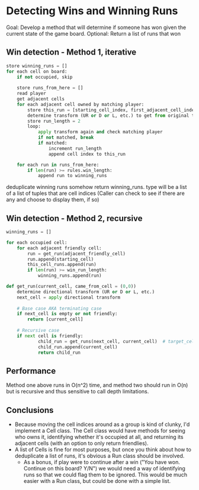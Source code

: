 # Detecting Wins and Winning Runs
Goal: Develop a method that will determine if someone has won given the current state of the game board.
Optional: Return a list of runs that won


## Win detection - Method 1, iterative
```py
store winning_runs = []
for each cell on board:
	if not occupied, skip
	
	store runs_from_here = []
	read player
	get adjacent cells
	for each adjacent cell owned by matching player:
		store this_run = [starting_cell_index, first_adjacent_cell_index]
		determine transform (UR or D or L, etc.) to get from original to adjacent
		store run_length = 2
		loop:
			apply transform again and check matching player
			if not matched, break
			if matched:
				increment run_length
				append cell index to this_run

	for each run in runs_from_here:
		if len(run) >= rules.win_length:
			append run to winning_runs
```
deduplicate winning runs somehow
return winning_runs. type will be a list of a list of tuples that are cell indices
(Caller can check to see if there are any and choose to display them, if so)

## Win detection - Method 2, recursive
```py
winning_runs = []

for each occupied cell:
	for each adjacent friendly cell:
		run = get_run(adjacent_friendly_cell)
		run.append(starting_cell)
		this_cell_runs.append(run)
		if len(run) >= win_run_length:
			winning_runs.append(run)	

def get_run(current_cell, came_from_cell = (0,0))
	determine directional transform (UR or D or L, etc.)
	next_cell = apply directional transform
	
	# Base case AKA terminating case
	if next_cell is empty or not friendly:
		return [current_cell]
	
	# Recursive case
	if next cell is friendly:
			child_run = get_runs(next_cell, current_cell)  # target_cell is the current cell
			child_run.append(current_cell)
			return child_run
```

## Performance
Method one above runs in O(n^2) time, and method two should run in O(n) but is recursive and thus sensitive to call depth limitations.

## Conclusions
 - Because moving the cell indices around as a group is kind of clunky, I'd implement a Cell class. The Cell class would have methods for seeing who owns it, identifying whether it's occupied at all, and returning its adjacent cells (with an option to only return friendlies).
 - A list of Cells is fine for most purposes, but once you think about how to deduplicate a list of runs, it's obvious a Run class should be involved. 
    - As a bonus, if play were to continue after a win ("You have won. Continue on this board? Y/N") we would need a way of identifying runs so that we could flag them to be ignored. This would be much easier with a Run class, but could be done with a simple list.
